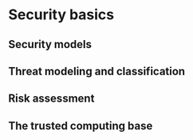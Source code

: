 # Security basics
## Security models
## Threat modeling and classification
## Risk assessment
## The trusted computing base
